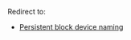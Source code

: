 Redirect to:

*   [Persistent block device naming](/index.php/Persistent_block_device_naming "Persistent block device naming")